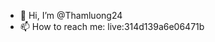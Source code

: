 - 👋 Hi, I’m @Thamluong24
- 📫 How to reach me: live:314d139a6e06471b

<!---
Thamluong24/Thamluong24 is a ✨ special ✨ repository because its `README.md` (this file) appears on your GitHub profile.
You can click the Preview link to take a look at your changes.
--->
